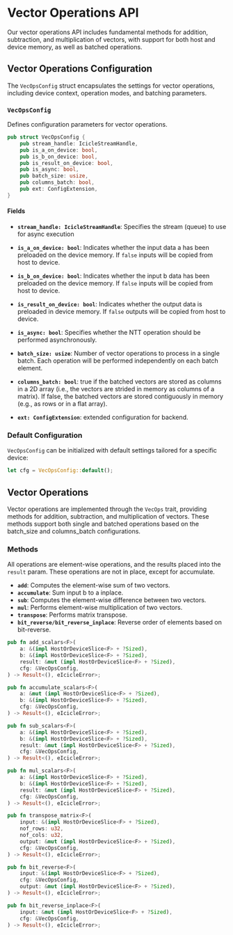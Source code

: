 # Vector Operations API

Our vector operations API includes fundamental methods for addition, subtraction, and multiplication of vectors, with support for both host and device memory, as well as batched operations.

## Vector Operations Configuration

The `VecOpsConfig` struct encapsulates the settings for vector operations, including device context, operation modes, and batching parameters.

### `VecOpsConfig`

Defines configuration parameters for vector operations.

```rust
pub struct VecOpsConfig {
    pub stream_handle: IcicleStreamHandle,
    pub is_a_on_device: bool,
    pub is_b_on_device: bool,
    pub is_result_on_device: bool,
    pub is_async: bool,
    pub batch_size: usize,
    pub columns_batch: bool,
    pub ext: ConfigExtension,
}
```

#### Fields

- **`stream_handle: IcicleStreamHandle`**: Specifies the stream (queue) to use for async execution
- **`is_a_on_device: bool`**: Indicates whether the input data a has been preloaded on the device memory. If `false` inputs will be copied from host to device.
- **`is_b_on_device: bool`**: Indicates whether the input b data has been preloaded on the device memory. If `false` inputs will be copied from host to device.
- **`is_result_on_device: bool`**: Indicates whether the output data is preloaded in device memory. If `false` outputs will be copied from host to device.
- **`is_async: bool`**: Specifies whether the NTT operation should be performed asynchronously.
- **`batch_size: usize`**: Number of vector operations to process in a single batch. Each operation will be performed independently on each batch element.
- **`columns_batch: bool`**: true if the batched vectors are stored as columns in a 2D array (i.e., the vectors are strided in memory as columns of a matrix). If false, the batched vectors are stored contiguously in memory (e.g., as rows or in a flat array).

- **`ext: ConfigExtension`**: extended configuration for backend.

### Default Configuration

`VecOpsConfig` can be initialized with default settings tailored for a specific device:

```rust
let cfg = VecOpsConfig::default();
```

## Vector Operations

Vector operations are implemented through the `VecOps` trait, providing methods for addition, subtraction, and multiplication of vectors. These methods support both single and batched operations based on the batch_size and columns_batch configurations.

### Methods

All operations are element-wise operations, and the results placed into the `result` param. These operations are not in place, except for accumulate.

- **`add`**: Computes the element-wise sum of two vectors.
- **`accumulate`**: Sum input b to a inplace.
- **`sub`**: Computes the element-wise difference between two vectors.
- **`mul`**: Performs element-wise multiplication of two vectors.
- **`transpose`**: Performs matrix transpose.
- **`bit_reverse/bit_reverse_inplace`**: Reverse order of elements based on bit-reverse.



```rust
pub fn add_scalars<F>(
    a: &(impl HostOrDeviceSlice<F> + ?Sized),
    b: &(impl HostOrDeviceSlice<F> + ?Sized),
    result: &mut (impl HostOrDeviceSlice<F> + ?Sized),
    cfg: &VecOpsConfig,
) -> Result<(), eIcicleError>;

pub fn accumulate_scalars<F>(
    a: &mut (impl HostOrDeviceSlice<F> + ?Sized),
    b: &(impl HostOrDeviceSlice<F> + ?Sized),
    cfg: &VecOpsConfig,
) -> Result<(), eIcicleError>;

pub fn sub_scalars<F>(
    a: &(impl HostOrDeviceSlice<F> + ?Sized),
    b: &(impl HostOrDeviceSlice<F> + ?Sized),
    result: &mut (impl HostOrDeviceSlice<F> + ?Sized),
    cfg: &VecOpsConfig,
) -> Result<(), eIcicleError>;

pub fn mul_scalars<F>(
    a: &(impl HostOrDeviceSlice<F> + ?Sized),
    b: &(impl HostOrDeviceSlice<F> + ?Sized),
    result: &mut (impl HostOrDeviceSlice<F> + ?Sized),
    cfg: &VecOpsConfig,
) -> Result<(), eIcicleError>;

pub fn transpose_matrix<F>(
    input: &(impl HostOrDeviceSlice<F> + ?Sized),
    nof_rows: u32,
    nof_cols: u32,
    output: &mut (impl HostOrDeviceSlice<F> + ?Sized),
    cfg: &VecOpsConfig,
) -> Result<(), eIcicleError>;

pub fn bit_reverse<F>(
    input: &(impl HostOrDeviceSlice<F> + ?Sized),
    cfg: &VecOpsConfig,
    output: &mut (impl HostOrDeviceSlice<F> + ?Sized),
) -> Result<(), eIcicleError>;

pub fn bit_reverse_inplace<F>(
    input: &mut (impl HostOrDeviceSlice<F> + ?Sized),
    cfg: &VecOpsConfig,
) -> Result<(), eIcicleError>;
```